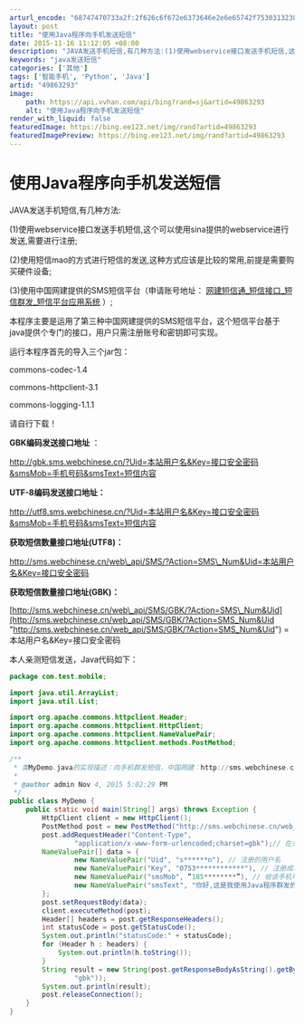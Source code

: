 ```yaml
---
arturl_encode: "68747470733a2f:2f626c6f672e6373646e2e6e65742f75303132383336383531:2f61727469636c652f64657461696c732f3439383633323933"
layout: post
title: "使用Java程序向手机发送短信"
date: 2015-11-16 11:12:05 +08:00
description: "JAVA发送手机短信,有几种方法:(1)使用webservice接口发送手机短信,这个可以使用sin"
keywords: "java发送短信"
categories: ['其他']
tags: ['智能手机', 'Python', 'Java']
artid: "49863293"
image:
    path: https://api.vvhan.com/api/bing?rand=sj&artid=49863293
    alt: "使用Java程序向手机发送短信"
render_with_liquid: false
featuredImage: https://bing.ee123.net/img/rand?artid=49863293
featuredImagePreview: https://bing.ee123.net/img/rand?artid=49863293
---
```


# 使用Java程序向手机发送短信

JAVA发送手机短信,有几种方法:

(1)使用webservice接口发送手机短信,这个可以使用sina提供的webservice进行发送,需要进行注册;

(2)使用短信mao的方式进行短信的发送,这种方式应该是比较的常用,前提是需要购买硬件设备;

(3)使用中国网建提供的SMS短信平台（申请账号地址：
[网建短信通\_短信接口\_短信群发\_短信平台应用系统](http://sms.webchinese.cn/default.shtml "网建短信通_短信接口_短信群发_短信平台应用系统")
）;

本程序主要是运用了第三种中国网建提供的SMS短信平台，这个短信平台基于java提供个专门的接口，用户只需注册账号和密钥即可实现。

运行本程序首先的导入三个jar包：

commons-codec-1.4

commons-httpclient-3.1

commons-logging-1.1.1

请自行下载！
  
  
  
**GBK编码发送接口地址**
：
  
http://gbk.sms.webchinese.cn/?Uid=本站用户名&Key=接口安全密码&smsMob=手机号码&smsText=短信内容
  
**UTF-8编码发送接口地址：**
  
http://utf8.sms.webchinese.cn/?Uid=本站用户名&Key=接口安全密码&smsMob=手机号码&smsText=短信内容
  
**获取短信数量接口地址(UTF8)：**
  
http://sms.webchinese.cn/web\_api/SMS/?Action=SMS\_Num&Uid=本站用户名&Key=接口安全密码
  
**获取短信数量接口地址(GBK)：**
  
[http://sms.webchinese.cn/web\_api/SMS/GBK/?Action=SMS\_Num&Uid](http://sms.webchinese.cn/web_api/SMS/GBK/?Action=SMS_Num&Uid "http://sms.webchinese.cn/web_api/SMS/GBK/?Action=SMS_Num&Uid")
=本站用户名&Key=接口安全密码

本人亲测短信发送，Java代码如下：

```java
package com.test.mobile;

import java.util.ArrayList;
import java.util.List;

import org.apache.commons.httpclient.Header;
import org.apache.commons.httpclient.HttpClient;
import org.apache.commons.httpclient.NameValuePair;
import org.apache.commons.httpclient.methods.PostMethod;

/**
 * 类MyDemo.java的实现描述：向手机群发短信，中国网建：http://sms.webchinese.cn/default.shtml
 *
 * @author admin Nov 4, 2015 5:02:29 PM
 */
public class MyDemo {
    public static void main(String[] args) throws Exception {
        HttpClient client = new HttpClient();
        PostMethod post = new PostMethod("http://sms.webchinese.cn/web_api/");
        post.addRequestHeader("Content-Type",
                "application/x-www-form-urlencoded;charset=gbk");// 在头文件中设置转码
        NameValuePair[] data = {
                new NameValuePair("Uid", "s******n"), // 注册的用户名
                new NameValuePair("Key", "0753************"), // 注册成功后,网站分配的密钥（不是密码）
                new NameValuePair("smsMob", “185********”), // 给该手机号码发送内容
                new NameValuePair("smsText", "你好,这是我使用Java程序群发的测试短信!")
        };
        post.setRequestBody(data);
        client.executeMethod(post);
        Header[] headers = post.getResponseHeaders();
        int statusCode = post.getStatusCode();
        System.out.println("statusCode:" + statusCode);
        for (Header h : headers) {
            System.out.println(h.toString());
        }
        String result = new String(post.getResponseBodyAsString().getBytes(
                "gbk"));
        System.out.println(result);
        post.releaseConnection();
    }
}
```
